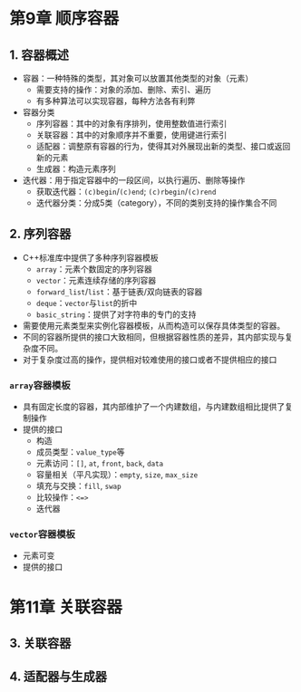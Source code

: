 # 第9章 顺序容器

## 1. 容器概述

- 容器：一种特殊的类型，其对象可以放置其他类型的对象（元素）
  - 需要支持的操作：对象的添加、删除、索引、遍历
  - 有多种算法可以实现容器，每种方法各有利弊
- 容器分类
  - 序列容器：其中的对象有序排列，使用整数值进行索引
  - 关联容器：其中的对象顺序并不重要，使用键进行索引
  - 适配器：调整原有容器的行为，使得其对外展现出新的类型、接口或返回新的元素
  - 生成器：构造元素序列
- 迭代器：用于指定容器中的一段区间，以执行遍历、删除等操作
  - 获取迭代器：`(c)begin`/`(c)end`; `(c)rbegin`/`(c)rend`
  - 迭代器分类：分成5类（category），不同的类别支持的操作集合不同

## 2. 序列容器

- C++标准库中提供了多种序列容器模板
  - `array`：元素个数固定的序列容器
  - `vector`：元素连续存储的序列容器
  - `forward_list`/`list`：基于链表/双向链表的容器
  - `deque`：`vector`与`list`的折中
  - `basic_string`：提供了对字符串的专门的支持
- 需要使用元素类型来实例化容器模板，从而构造可以保存具体类型的容器。
- 不同的容器所提供的接口大致相同，但根据容器性质的差异，其内部实现与复杂度不同。
- 对于复杂度过高的操作，提供相对较难使用的接口或者不提供相应的接口

### `array`容器模板

- 具有固定长度的容器，其内部维护了一个内建数组，与内建数组相比提供了复制操作
- 提供的接口
  - 构造
  - 成员类型：`value_type`等
  - 元素访问：`[]`, `at`, `front`, `back`, `data`
  - 容量相关（平凡实现）：`empty`, `size`, `max_size`
  - 填充与交换：`fill`, `swap`
  - 比较操作：`<=>`
  - 迭代器

### `vector`容器模板

- 元素可变
- 提供的接口

# 第11章 关联容器

## 3. 关联容器

## 4. 适配器与生成器

